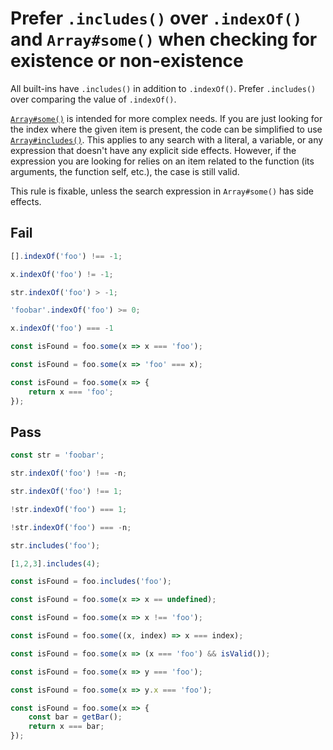 # Prefer `.includes()` over `.indexOf()` and `Array#some()` when checking for existence or non-existence

All built-ins have `.includes()` in addition to `.indexOf()`. Prefer `.includes()` over comparing the value of `.indexOf()`.

[`Array#some()`](https://developer.mozilla.org/en-US/docs/Web/JavaScript/Reference/Global_Objects/Array/some) is intended for more complex needs. If you are just looking for the index where the given item is present, the code can be simplified to use [`Array#includes()`](https://developer.mozilla.org/en-US/docs/Web/JavaScript/Reference/Global_Objects/Array/includes). This applies to any search with a literal, a variable, or any expression that doesn't have any explicit side effects. However, if the expression you are looking for relies on an item related to the function (its arguments, the function self, etc.), the case is still valid.

This rule is fixable, unless the search expression in `Array#some()` has side effects.

## Fail

```js
[].indexOf('foo') !== -1;
```

```js
x.indexOf('foo') != -1;
```

```js
str.indexOf('foo') > -1;
```

```js
'foobar'.indexOf('foo') >= 0;
```

```js
x.indexOf('foo') === -1
```

```js
const isFound = foo.some(x => x === 'foo');
```

```js
const isFound = foo.some(x => 'foo' === x);
```

```js
const isFound = foo.some(x => {
	return x === 'foo';
});
```

## Pass

```js
const str = 'foobar';
```

```js
str.indexOf('foo') !== -n;
```

```js
str.indexOf('foo') !== 1;
```

```js
!str.indexOf('foo') === 1;
```

```js
!str.indexOf('foo') === -n;
```

```js
str.includes('foo');
```

```js
[1,2,3].includes(4);
```

```js
const isFound = foo.includes('foo');
```

```js
const isFound = foo.some(x => x == undefined);
```

```js
const isFound = foo.some(x => x !== 'foo');
```

```js
const isFound = foo.some((x, index) => x === index);
```

```js
const isFound = foo.some(x => (x === 'foo') && isValid());
```

```js
const isFound = foo.some(x => y === 'foo');
```

```js
const isFound = foo.some(x => y.x === 'foo');
```

```js
const isFound = foo.some(x => {
	const bar = getBar();
	return x === bar;
});
```
